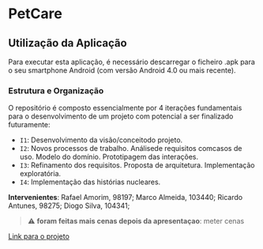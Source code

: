 # PetCare  
## Utilização da Aplicação
Para executar esta aplicação, é necessário descarregar o ficheiro .apk para o seu smartphone Android (com versão Android 4.0 ou mais recente).
### Estrutura e Organização

O repositório é composto essencialmente por 4 iterações fundamentais para o desenvolvimento de um projeto com potencial a ser finalizado futuramente:

- `I1`: Desenvolvimento da visão/conceitodo projeto. 
- `I2`: Novos processos de trabalho. Análisede requisitos comcasos de uso. Modelo do domínio. Prototipagem das interações.
- `I3`: Refinamento dos requisitos. Proposta de arquitetura. Implementação exploratória.
- `I4`: Implementação das histórias nucleares.

**Intervenientes**:
Rafael Amorim, 98197;
Marco Almeida, 103440;
Ricardo Antunes, 98275;
Diogo Silva, 104341;

> :warning: **foram feitas mais cenas depois da apresentaçao**: meter cenas


[Link para o projeto](https://github/Raf4morim/PetCare)

